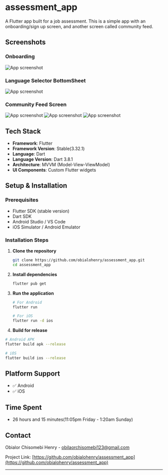 # assessment_app

A Flutter app built for a job assessment. This is a simple app with an onboarding/sign up screen, and another screen called community feed.

## Screenshots

### Onboarding
![App screenshot](./assets/screen_shots/onboarding.jpg)

### Language Selector BottomSheet
![App screenshot](./assets/screen_shots/language_selector.jpg)

### Community Feed Screen
![App screenshot](./assets/screen_shots/community_feed.jpg)
![App screenshot](./assets/screen_shots/community_feed_1.jpg)
![App screenshot](./assets/screen_shots/community_feed_2.jpg)

## Tech Stack

- **Framework**: Flutter
- **Framework Version**: Stable(3.32.1)
- **Language**: Dart
- **Language Version**: Dart 3.8.1
- **Architecture**: MVVM (Model-View-ViewModel)
- **UI Components**: Custom Flutter widgets

## Setup & Installation

### Prerequisites
- Flutter SDK (stable version)
- Dart SDK
- Android Studio / VS Code
- iOS Simulator / Android Emulator

### Installation Steps

1. **Clone the repository**
   ```bash
   git clone https://github.com/obialohenry/assessment_app.git
   cd assessment_app
   ```

2. **Install dependencies**
   ```bash
   flutter pub get
   ```

3. **Run the application**
   ```bash
   # For Android
   flutter run

   # For iOS
   flutter run -d ios

  4. **Build for release**
   ```bash
   # Android APK
   flutter build apk --release

   # iOS
   flutter build ios --release
   ```

## Platform Support

- ✅ Android
- ✅ iOS

## Time Spent

- 26 hours and 15 minutes(11:05pm Friday - 1:20am Sunday)

## Contact

Obialor Chisomebi Henry - obilaorchisomebi123@gmail.com

Project Link: [https://github.com/obialohenry/assessment_app](https://github.com/obialohenry/assessment_app)

---